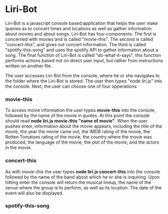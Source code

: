# Liri-Bot

Liri-Bot is a javascript console based application that helps the user make queries as to concert times and locations as well as gather information about movies and about songs. Liri-Bot has four components. The first is concerned with movies and is called "movie-this". The second is called "concert-this", and gives out concert information. The third is called "spotify-this-song" and uses the spotify API to gather information about a song. The final function of Liri-Bot is called "do-what-it-says", this function performs actions based not on direct user input, but rather from instructions written on another file.

The user accesses Liri-Bot from the console, where he or she navigates to the folder where the Liri-Bot is stored. The user then types "node liri.js" into the console. Next, the user can choose one of four opperations:

### movie-this

To access movie information the user types **movie-this** into the console, followed by the name of the movie in quotes. At this point the console should read **node liri.js movie-this "name of movie"**. When the user pushes enter, information about the movie appears, including the title of the movie, the year the movie came out, the IMDB rating of the movie, the Rotten Tomatoes rating of the movie, the country where the movie was produced, the language of the movie, the plot of the movie, and the actors in the movie.

### concert-this

As with *movie-this* the user types **node liri.js concert-this** into the console followed by the name of the band about which he or she is inquiring. Upon hitting enter the console will return the musical lineup, the name of the venue where the group is to perform, as well as its location. The date of the event will also be displayed.

### spotify-this-song

